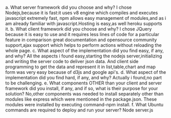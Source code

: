 a. What server framework did you choose and why? 
I chose Nodejs,because it is fast:it uses v8 engine which compiles and executes javascript
extremely fast, npm allows easy management of modules,and
as i am already familiar with javascript.Hosting is easy,as well heroku supports
it.
b. What client framework did you choose and why? 
I chose JQuery because it is easy to use and it requires less lines of code for a particular feature in comparison
great documentation and opensource community support,ajax support which helps to perform actions without reloading the whole 
page.
c. What aspect of the implementation did you find easy, if any, and why? 
All the aspects i found easy,starting the nodejs server,initializing and writing the server code to deliver json data.
And client side programming to get the data and represent it in list,table,chart and map form was very easy because of 
d3js and google api's. 
d. What aspect of the implementation did you find hard, if any, and why? 
Actually i found,no part to be challenging.
e. What components OTHER than your client and server framework did you install, 
if any, and if so, what is their purpose for your solution? 
No,other components was needed to install separately other than modules like express which were mentioned in the package.json.
These modules were installed by executing command-npm install.
f. What Ubuntu commands are required to deploy and run your server? 
Node server.js
